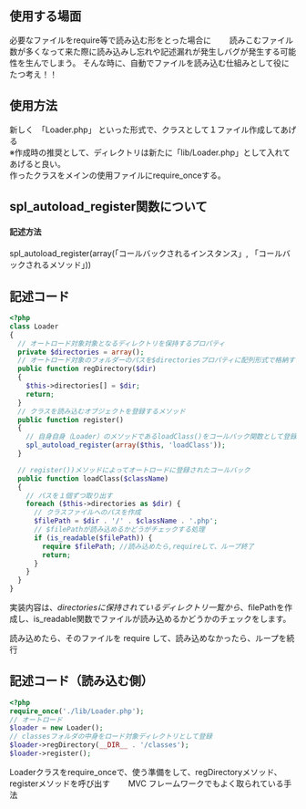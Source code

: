 ## 使用する場面
必要なファイルをrequire等で読み込む形をとった場合に　　
読みこむファイル数が多くなって来た際に読み込みし忘れや記述漏れが発生しバグが発生する可能性を生んでしまう。
そんな時に、自動でファイルを読み込む仕組みとして役にたつ考え！！

## 使用方法
新しく　「Loader.php」 といった形式で、クラスとして１ファイル作成してあげる  
※作成時の推奨として、ディレクトリは新たに「lib/Loader.php」として入れてあげると良い。  
作ったクラスをメインの使用ファイルにrequire_onceする。


## spl_autoload_register関数について
#### 記述方法
spl_autoload_register(array(「コールバックされるインスタンス」, 「コールバックされるメソッド」))  

## 記述コード
```php
<?php
class Loader
{
  // オートロード対象対象となるディレクトリを保持するプロパティ
  private $directories = array();
  // オートロード対象のフォルダーのパスを$directoriesプロパティに配列形式で格納する
  public function regDirectory($dir)
  {
    $this->directories[] = $dir;
    return;
  }
  // クラスを読み込むオブジェクトを登録するメソッド
  public function register()
  {
    // 自身自身（Loader）のメソッドであるloadClass()をコールバック関数として登録
    spl_autoload_register(array($this, 'loadClass'));
  }

  // register())メソッドによってオートロードに登録されたコールバック
  public function loadClass($className)
  {
    // パスを１個ずつ取り出す
    foreach ($this->directories as $dir) {
      // クラスファイルへのパスを作成
      $filePath = $dir . '/' . $className . '.php';
      // $filePathが読み込めるかどうがチェックする処理
      if (is_readable($filePath)) {
        require $filePath; //読み込めたら,requireして、ループ終了
        return;
      }
    }
  }
}

```
実装内容は、$directoriesに保持されているディレクトリ一覧から、$filePathを作成し、is_readable関数でファイルが読み込めるかどうかのチェックをします。

読み込めたら、そのファイルを require して、読み込めなかったら、ループを続行

## 記述コード（読み込む側）
```php
<?php
require_once('./lib/Loader.php');
// オートロード
$loader = new Loader();
// classesフォルダの中身をロード対象ディレクトリとして登録
$loader->regDirectory(__DIR__ . '/classes');
$loader->register();
```
Loaderクラスをrequire_onceで、使う準備をして、regDirectoryメソッド、registerメソッドを呼び出す　　
MVC フレームワークでもよく取られている手法


